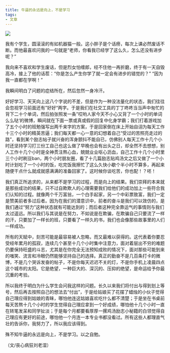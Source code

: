 ```yaml
---
title: 牛逼的永远是向上，不是学习
tags:
- 文章
---
```


![](/images/20151102/book1.jpg)

我有个学生，圆滚滚的有如机器猫一般。这小胖子是个话痨，每次上课必然废话不断。而他最喜欢问我的一句就是“老师，你看我已经学了这么久，怎么还没有进步呢？”

我向来不喜欢和学生废话，但是烈女怕缠郎，经不住他一再折磨，终于有一天自毁高冷，接上了他的话茬：“你是怎么产生你学了就一定会有进步的错觉的？”
“因为我一直都在学啊！”
<!-- more -->
我瞬间明白了问题的症结所在，然后忽然一身冷汗。

好好学习、天天向上这八个字说的不差，但是作为一种没法量化的状态，我们往往会忽视学习前面还有”好好“两字。于是我们在社交工具的丁丁咚咚当当声中匆忙的背下二十个单词，然后拍张照发一条”哎哟人家今天不小心又背了一个小时的单词么么哒‘的微博，瞬间就在下面一票或真或假的回复中化身学霸；我们打着游戏加了五个小时的班勉强写出两千来字的方案，于是回家倒在床上开始自诩为每天工作十三个小时的精英苦逼；我们每天都一心一意的幻想着自己“受过的苦照亮走过的路”，看到某个励志帖子就兴奋的浑身颤抖不能自已，仿佛别人每天工作十几个小时还坚持学习打三份工自己也这么做了早晚也会有出头之日，却全然不去想想，别人工作十几个小时是全神贯注熬心血，兢兢业业呕心沥血，自己工作十几个小时里三个小时刷豆ban，两个小时朋友圈，看了十几篇励志贴鸡汤文之后又做了一个小时计划吃了一个小时的饭，吃完饭我擦忙了这么久快小歇个半小时不算多，再起来随便干点什么就成就感满满的准备回家了。这时候你谈吃苦，你也配！？呸！

我们真正所追求的，从来都不是学习的过程，而是向上的结果。我们崇拜的本来就是那些成功的结果，只不过自欺欺人的心理需要我们给他们的成功加上一些符合我们认知的过程。就像两个千万富翁，一个白手起家，另一个中彩票致富，我们一定是赞美前者多过后者。因为在我们的潜意识中，前者的奋斗是我们可以效仿的，是我们通过“努力”这种状态就有可能达到的；而后者这种完全靠运气的事情则与我们太过遥远。所以我们与其说是在努力，不如说是在欺骗，在欺骗自己只要流了一样的汗，只要加了一样长的班，只要看了一样久的书，我们也会像那些故事里的人们一样成功。

所有的天赋中，刻苦可能是最容易被人忽略，而又最难以获得的。这代表着你要忍受经年累月的孤寂，连续几个甚至十几个小时集中注意力，面对着层出不穷的难题仍要保持旺盛的斗志，尤其是在你完全无法预知成败的情况下，面对那些可能到来的嗤笑、流言和冷眼仍然能够坚持自己的选择。真正的勤奋不是几百条打卡的微博，不是几个哭诉发奋的帖子，不是你每天迟迟不关的灯，不是你手机上凌晨四点这个城市的太阳。它是绝望，一种巨大的、深沉的、压抑的绝望，是命运给予你最沉重的考验。

所以我终于明白为什么学生会问我这样的问题。长久以来我们将付出与得到划上等号，然后再去按照自己的想法去“付出”，于是给姑娘买了花摆了蜡烛的小伙子觉得自己理应得到姑娘的青睐，哪怕他连这姑娘喜欢吃什么都不清楚；于是坐在书桌前每天苦熬十几个小时的学生觉得自己理应拿到一个好成绩，哪怕他十几个小时一直在转笔发呆和同学扯淡；于是每个月都要看厚厚一摞鸡汤励志小秘籍的白领觉得自己理应有更好的前途，哪怕他一个月连一本专业书都没看过。所有这些人都理直气壮的告诉你，我努力了，所以我应该得到。

殊不知牛逼的永远是向上，不是学习。以之自勉。

（文/丧心病狂刘老湿）
